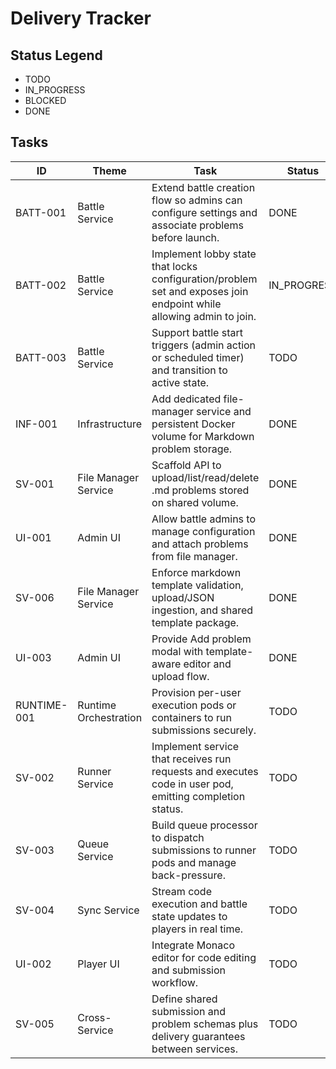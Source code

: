 # Delivery Tracker

## Status Legend

- TODO
- IN_PROGRESS
- BLOCKED
- DONE

## Tasks

| ID          | Theme                 | Task                                                                                                               | Status      | Notes                                                                             |
| ----------- | --------------------- | ------------------------------------------------------------------------------------------------------------------ | ----------- | --------------------------------------------------------------------------------- |
| BATT-001    | Battle Service        | Extend battle creation flow so admins can configure settings and associate problems before launch.                 | DONE        | Depends on problem manager API.                                                   |
| BATT-002    | Battle Service        | Implement lobby state that locks configuration/problem set and exposes join endpoint while allowing admin to join. | IN_PROGRESS | Requires state machine update and event triggers.                                 |
| BATT-003    | Battle Service        | Support battle start triggers (admin action or scheduled timer) and transition to active state.                    | TODO        | Requires integration with queue bootstrap.                                        |
| INF-001     | Infrastructure        | Add dedicated file-manager service and persistent Docker volume for Markdown problem storage.                      | DONE        | Update docker-compose and environment docs.                                       |
| SV-001      | File Manager Service  | Scaffold API to upload/list/read/delete .md problems stored on shared volume.                                      | DONE        | Admin-guarded CRUD with validation, hashing, and tests.                           |
| UI-001      | Admin UI              | Allow battle admins to manage configuration and attach problems from file manager.                                 | DONE        | Tabs for basics/advanced/problems wired to admin config page.                     |
| SV-006      | File Manager Service  | Enforce markdown template validation, upload/JSON ingestion, and shared template package.                          | DONE        | Template validator shared across services; upload + compose APIs live with tests. |
| UI-003      | Admin UI              | Provide Add problem modal with template-aware editor and upload flow.                                              | DONE        | Validates markdown locally and refreshes the catalog after save.                  |
| RUNTIME-001 | Runtime Orchestration | Provision per-user execution pods or containers to run submissions securely.                                       | TODO        | Decide on container runtime strategy.                                             |
| SV-002      | Runner Service        | Implement service that receives run requests and executes code in user pod, emitting completion status.            | TODO        | Needs messaging contract with queue and sync services.                            |
| SV-003      | Queue Service         | Build queue processor to dispatch submissions to runner pods and manage back-pressure.                             | TODO        | Define queue storage (Redis, NATS, etc.).                                         |
| SV-004      | Sync Service          | Stream code execution and battle state updates to players in real time.                                            | TODO        | Likely WebSocket or SSE gateway.                                                  |
| UI-002      | Player UI             | Integrate Monaco editor for code editing and submission workflow.                                                  | TODO        | Replace current editor components.                                                |
| SV-005      | Cross-Service         | Define shared submission and problem schemas plus delivery guarantees between services.                            | TODO        | Needed for queue, runner, sync alignment.                                         |
